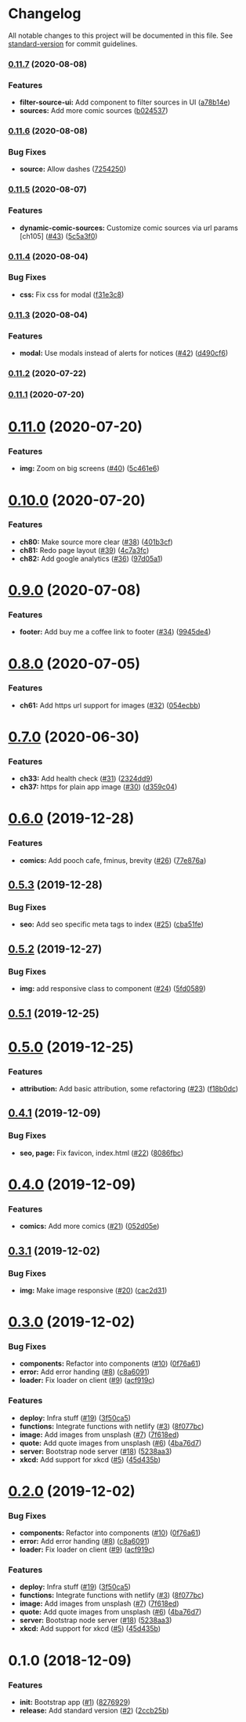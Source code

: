 # Changelog

All notable changes to this project will be documented in this file. See [standard-version](https://github.com/conventional-changelog/standard-version) for commit guidelines.

### [0.11.7](https://github.com/prashanthr/inspire-me/compare/v0.11.6...v0.11.7) (2020-08-08)


### Features

* **filter-source-ui:** Add component to filter sources in UI ([a78b14e](https://github.com/prashanthr/inspire-me/commit/a78b14e3a19895230d5c50c1fef8e35265098df1))
* **sources:** Add more comic sources ([b024537](https://github.com/prashanthr/inspire-me/commit/b024537cee8f835332ff751f357c6f497ff42865))

### [0.11.6](https://github.com/prashanthr/inspire-me/compare/v0.11.5...v0.11.6) (2020-08-08)


### Bug Fixes

* **source:** Allow dashes ([7254250](https://github.com/prashanthr/inspire-me/commit/72542509eaadb25f391cd41f07d627043108d47a))

### [0.11.5](https://github.com/prashanthr/inspire-me/compare/v0.11.4...v0.11.5) (2020-08-07)


### Features

* **dynamic-comic-sources:** Customize comic sources via url params [ch105] ([#43](https://github.com/prashanthr/inspire-me/issues/43)) ([5c5a3f0](https://github.com/prashanthr/inspire-me/commit/5c5a3f02b6a2db3a86aa7bc5086ad1c75a61fc6f))

### [0.11.4](https://github.com/prashanthr/inspire-me/compare/v0.11.3...v0.11.4) (2020-08-04)


### Bug Fixes

* **css:** Fix css for modal ([f31e3c8](https://github.com/prashanthr/inspire-me/commit/f31e3c849e899e7cdfdb4ed823f9eb039eee6dc8))

### [0.11.3](https://github.com/prashanthr/inspire-me/compare/v0.11.2...v0.11.3) (2020-08-04)


### Features

* **modal:** Use modals instead of alerts for notices ([#42](https://github.com/prashanthr/inspire-me/issues/42)) ([d490cf6](https://github.com/prashanthr/inspire-me/commit/d490cf6bdf0671f7eedb540b4ca786c52ce0a3c9))

### [0.11.2](https://github.com/prashanthr/inspire-me/compare/v0.11.1...v0.11.2) (2020-07-22)

### [0.11.1](https://github.com/prashanthr/inspire-me/compare/v0.11.0...v0.11.1) (2020-07-20)

<a name="0.11.0"></a>
# [0.11.0](https://github.com/prashanthr/inspire-me/compare/v0.10.0...v0.11.0) (2020-07-20)


### Features

* **img:** Zoom on big screens ([#40](https://github.com/prashanthr/inspire-me/issues/40)) ([5c461e6](https://github.com/prashanthr/inspire-me/commit/5c461e6))



<a name="0.10.0"></a>
# [0.10.0](https://github.com/prashanthr/inspire-me/compare/v0.9.0...v0.10.0) (2020-07-20)


### Features

* **ch80:** Make source more clear ([#38](https://github.com/prashanthr/inspire-me/issues/38)) ([401b3cf](https://github.com/prashanthr/inspire-me/commit/401b3cf))
* **ch81:** Redo page layout ([#39](https://github.com/prashanthr/inspire-me/issues/39)) ([4c7a3fc](https://github.com/prashanthr/inspire-me/commit/4c7a3fc))
* **ch82:** Add google analytics ([#36](https://github.com/prashanthr/inspire-me/issues/36)) ([97d05a1](https://github.com/prashanthr/inspire-me/commit/97d05a1))



<a name="0.9.0"></a>
# [0.9.0](https://github.com/prashanthr/inspire-me/compare/v0.8.0...v0.9.0) (2020-07-08)


### Features

* **footer:** Add buy me a coffee link to footer ([#34](https://github.com/prashanthr/inspire-me/issues/34)) ([9945de4](https://github.com/prashanthr/inspire-me/commit/9945de4))



<a name="0.8.0"></a>
# [0.8.0](https://github.com/prashanthr/inspire-me/compare/v0.7.0...v0.8.0) (2020-07-05)


### Features

* **ch61:** Add https url support for images ([#32](https://github.com/prashanthr/inspire-me/issues/32)) ([054ecbb](https://github.com/prashanthr/inspire-me/commit/054ecbb))



<a name="0.7.0"></a>
# [0.7.0](https://github.com/prashanthr/inspire-me/compare/v0.6.0...v0.7.0) (2020-06-30)


### Features

* **ch33:** Add health check ([#31](https://github.com/prashanthr/inspire-me/issues/31)) ([2324dd9](https://github.com/prashanthr/inspire-me/commit/2324dd9))
* **ch37:** https for plain app image ([#30](https://github.com/prashanthr/inspire-me/issues/30)) ([d359c04](https://github.com/prashanthr/inspire-me/commit/d359c04))



<a name="0.6.0"></a>
# [0.6.0](https://github.com/prashanthr/inspire-me/compare/v0.5.3...v0.6.0) (2019-12-28)


### Features

* **comics:** Add pooch cafe, fminus, brevity ([#26](https://github.com/prashanthr/inspire-me/issues/26)) ([77e876a](https://github.com/prashanthr/inspire-me/commit/77e876a))



<a name="0.5.3"></a>
## [0.5.3](https://github.com/prashanthr/inspire-me/compare/v0.5.2...v0.5.3) (2019-12-28)


### Bug Fixes

* **seo:** Add seo specific meta tags to index ([#25](https://github.com/prashanthr/inspire-me/issues/25)) ([cba51fe](https://github.com/prashanthr/inspire-me/commit/cba51fe))



<a name="0.5.2"></a>
## [0.5.2](https://github.com/prashanthr/inspire-me/compare/v0.5.1...v0.5.2) (2019-12-27)


### Bug Fixes

* **img:** add responsive class to component ([#24](https://github.com/prashanthr/inspire-me/issues/24)) ([5fd0589](https://github.com/prashanthr/inspire-me/commit/5fd0589))



<a name="0.5.1"></a>
## [0.5.1](https://github.com/prashanthr/inspire-me/compare/v0.5.0...v0.5.1) (2019-12-25)



<a name="0.5.0"></a>
# [0.5.0](https://github.com/prashanthr/inspire-me/compare/v0.4.1...v0.5.0) (2019-12-25)


### Features

* **attribution:** Add basic attribution, some refactoring ([#23](https://github.com/prashanthr/inspire-me/issues/23)) ([f18b0dc](https://github.com/prashanthr/inspire-me/commit/f18b0dc))



<a name="0.4.1"></a>
## [0.4.1](https://github.com/prashanthr/inspire-me/compare/v0.4.0...v0.4.1) (2019-12-09)


### Bug Fixes

* **seo, page:** Fix favicon, index.html ([#22](https://github.com/prashanthr/inspire-me/issues/22)) ([8086fbc](https://github.com/prashanthr/inspire-me/commit/8086fbc))



<a name="0.4.0"></a>
# [0.4.0](https://github.com/prashanthr/inspire-me/compare/v0.3.1...v0.4.0) (2019-12-09)


### Features

* **comics:** Add more comics ([#21](https://github.com/prashanthr/inspire-me/issues/21)) ([052d05e](https://github.com/prashanthr/inspire-me/commit/052d05e))



<a name="0.3.1"></a>
## [0.3.1](https://github.com/prashanthr/inspire-me/compare/v0.3.0...v0.3.1) (2019-12-02)


### Bug Fixes

* **img:** Make image responsive ([#20](https://github.com/prashanthr/inspire-me/issues/20)) ([cac2d31](https://github.com/prashanthr/inspire-me/commit/cac2d31))



<a name="0.3.0"></a>
# [0.3.0](https://github.com/prashanthr/inspire-me/compare/v0.1.0...v0.3.0) (2019-12-02)


### Bug Fixes

* **components:** Refactor into components ([#10](https://github.com/prashanthr/inspire-me/issues/10)) ([0f76a61](https://github.com/prashanthr/inspire-me/commit/0f76a61))
* **error:** Add error handing ([#8](https://github.com/prashanthr/inspire-me/issues/8)) ([c8a6091](https://github.com/prashanthr/inspire-me/commit/c8a6091))
* **loader:** Fix loader on client ([#9](https://github.com/prashanthr/inspire-me/issues/9)) ([acf919c](https://github.com/prashanthr/inspire-me/commit/acf919c))


### Features

* **deploy:** Infra stuff ([#19](https://github.com/prashanthr/inspire-me/issues/19)) ([3f50ca5](https://github.com/prashanthr/inspire-me/commit/3f50ca5))
* **functions:** Integrate functions with netlify ([#3](https://github.com/prashanthr/inspire-me/issues/3)) ([8f077bc](https://github.com/prashanthr/inspire-me/commit/8f077bc))
* **image:** Add images from unsplash ([#7](https://github.com/prashanthr/inspire-me/issues/7)) ([7f618ed](https://github.com/prashanthr/inspire-me/commit/7f618ed))
* **quote:** Add quote images from unsplash ([#6](https://github.com/prashanthr/inspire-me/issues/6)) ([4ba76d7](https://github.com/prashanthr/inspire-me/commit/4ba76d7))
* **server:** Bootstrap node server ([#18](https://github.com/prashanthr/inspire-me/issues/18)) ([5238aa3](https://github.com/prashanthr/inspire-me/commit/5238aa3))
* **xkcd:** Add support for xkcd ([#5](https://github.com/prashanthr/inspire-me/issues/5)) ([45d435b](https://github.com/prashanthr/inspire-me/commit/45d435b))



<a name="0.2.0"></a>
# [0.2.0](https://github.com/prashanthr/inspire-me/compare/v0.1.0...v0.2.0) (2019-12-02)


### Bug Fixes

* **components:** Refactor into components ([#10](https://github.com/prashanthr/inspire-me/issues/10)) ([0f76a61](https://github.com/prashanthr/inspire-me/commit/0f76a61))
* **error:** Add error handing ([#8](https://github.com/prashanthr/inspire-me/issues/8)) ([c8a6091](https://github.com/prashanthr/inspire-me/commit/c8a6091))
* **loader:** Fix loader on client ([#9](https://github.com/prashanthr/inspire-me/issues/9)) ([acf919c](https://github.com/prashanthr/inspire-me/commit/acf919c))


### Features

* **deploy:** Infra stuff ([#19](https://github.com/prashanthr/inspire-me/issues/19)) ([3f50ca5](https://github.com/prashanthr/inspire-me/commit/3f50ca5))
* **functions:** Integrate functions with netlify ([#3](https://github.com/prashanthr/inspire-me/issues/3)) ([8f077bc](https://github.com/prashanthr/inspire-me/commit/8f077bc))
* **image:** Add images from unsplash ([#7](https://github.com/prashanthr/inspire-me/issues/7)) ([7f618ed](https://github.com/prashanthr/inspire-me/commit/7f618ed))
* **quote:** Add quote images from unsplash ([#6](https://github.com/prashanthr/inspire-me/issues/6)) ([4ba76d7](https://github.com/prashanthr/inspire-me/commit/4ba76d7))
* **server:** Bootstrap node server ([#18](https://github.com/prashanthr/inspire-me/issues/18)) ([5238aa3](https://github.com/prashanthr/inspire-me/commit/5238aa3))
* **xkcd:** Add support for xkcd ([#5](https://github.com/prashanthr/inspire-me/issues/5)) ([45d435b](https://github.com/prashanthr/inspire-me/commit/45d435b))



<a name="0.1.0"></a>
# 0.1.0 (2018-12-09)


### Features

* **init:** Bootstrap app ([#1](https://github.com/prashanthr/inspire-me/issues/1)) ([8276929](https://github.com/prashanthr/inspire-me/commit/8276929))
* **release:** Add standard version ([#2](https://github.com/prashanthr/inspire-me/issues/2)) ([2ccb25b](https://github.com/prashanthr/inspire-me/commit/2ccb25b))
